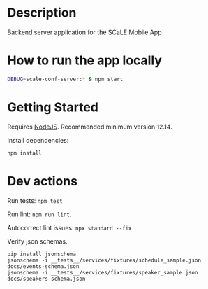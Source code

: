 # Description

Backend server application for the SCaLE Mobile App

# How to run the app locally

```bash
DEBUG=scale-conf-server:* & npm start
```

# Getting Started

Requires [NodeJS](https://nodejs.org/en/).  Recommended minimum version 12.14.

Install dependencies:

```bash
npm install
```

# Dev actions

Run tests: `npm test`

Run lint: `npm run lint`.

Autocorrect lint issues: `npx standard --fix`

Verify json schemas.

    pip install jsonschema
    jsonschema -i __tests__/services/fixtures/schedule_sample.json docs/events-schema.json
    jsonschema -i __tests__/services/fixtures/speaker_sample.json docs/speakers-schema.json
